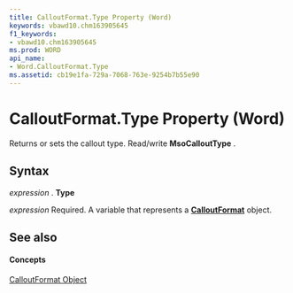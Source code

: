 ```yaml
---
title: CalloutFormat.Type Property (Word)
keywords: vbawd10.chm163905645
f1_keywords:
- vbawd10.chm163905645
ms.prod: WORD
api_name:
- Word.CalloutFormat.Type
ms.assetid: cb19e1fa-729a-7068-763e-9254b7b55e90
---
```



# CalloutFormat.Type Property (Word)

Returns or sets the callout type. Read/write  **MsoCalloutType** .


## Syntax

 _expression_ . **Type**

 _expression_ Required. A variable that represents a **[CalloutFormat](calloutformat-object-word.md)** object.


## See also


#### Concepts


[CalloutFormat Object](calloutformat-object-word.md)

